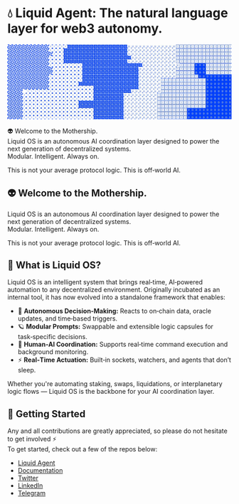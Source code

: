 # 💧 Liquid Agent: The natural language layer for web3 autonomy.

![liquid OS banner](/assets/1500x500.jpeg)

👽 Welcome to the Mothership.  
Liquid OS is an autonomous AI coordination layer designed to power the next generation of decentralized systems.  
Modular. Intelligent. Always on.

This is not your average protocol logic. This is off‑world AI.

## 👽 Welcome to the Mothership.  
Liquid OS is an autonomous AI coordination layer designed to power the next generation of decentralized systems.  
Modular. Intelligent. Always on.

This is not your average protocol logic. This is off‑world AI.

## 🌌 What is Liquid OS?  
Liquid OS is an intelligent system that brings real‑time, AI‑powered automation to any decentralized environment. Originally incubated as an internal tool, it has now evolved into a standalone framework that enables:

- 🧬 **Autonomous Decision‑Making:** Reacts to on‑chain data, oracle updates, and time‑based triggers.
- 🪐 **Modular Prompts:** Swappable and extensible logic capsules for task‑specific decisions.
- 🤖 **Human‑AI Coordination:** Supports real‑time command execution and background monitoring.
- ⚡ **Real‑Time Actuation:** Built‑in sockets, watchers, and agents that don’t sleep.

Whether you're automating staking, swaps, liquidations, or interplanetary logic flows — Liquid OS is the backbone for your AI coordination layer.

## 🚀 Getting Started

Any and all contributions are greatly appreciated, so please do not hesitate to get involved ⚡  
To get started, check out a few of the repos below:

- [Liquid Agent](https://www.liquidagent.ai/)  
- [Documentation](https://docs.liquidagent.ai)  
- [Twitter](https://x.com/LiquidAgentAI)  
- [LinkedIn](https://www.linkedin.com/company/liquid-os)  
- [Telegram](https://t.me/liquidagentai)  
